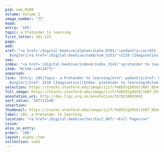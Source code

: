 ```yaml
---
pid: num_0109
volume: Volume 2
image_number: '77'
head:
entry: '105'
topic: a Pretender to learning
first_letter: 101-125
page:
add:
xref: "<a href='/digital-beehive/alpha4/alpha_0701/'>pedantry</a>|855 [PAGE_MISSING;
  Bungler]|<a href='/digital-beehive/num9/num_3153/'>2210 [Imagination]</a>"
see:
index: "<a href='/digital-beehive/index4/index_3142/'>pretender to learning</a>"
item: "#item-ca4c1677c"
unparsed:
line: 'Entry: 105|Topic: a Pretender to learning|Xref: pedantry|Xref: 855 [PAGE_MISSING;
  Bungler]|Xref: 2210 [Imagination]|Index: pretender to learning|#item-ca4c1677c'
selection: https://stacks.stanford.edu/image/iiif/fm855tg5659/1607_0544/314,2140,3017,527/full/0/default.jpg
full_image: https://stacks.stanford.edu/image/iiif/fm855tg5659/1607_0544/full/full/0/default.jpg
annotation_uri: http://dev.llgc.org.uk/annotation/1570220043691
sort_value: '207712140'
insertion:
thumbnail: https://stacks.stanford.edu/image/iiif/fm855tg5659/1607_0544/314,2140,600,180/250,/0/default.jpg
label: 105. a Pretender to learning
location: "<a href='/digital-beehive/toc/toc2_067/'>Full Page</a>"
issue:
also_in_entry:
order: '108'
layout: alpha_item
collection: num1
---
```

